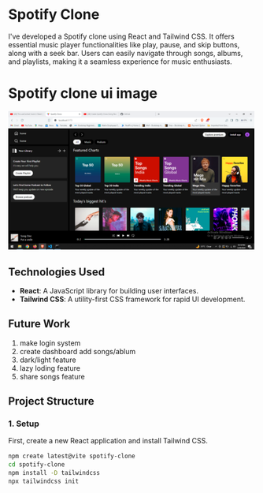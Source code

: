 # Spotify Clone

I've developed a Spotify clone using React and Tailwind CSS. It offers essential music player functionalities like play, pause, and skip buttons, along with a seek bar. Users can easily navigate through songs, albums, and playlists, making it a seamless experience for music enthusiasts.

# Spotify clone ui image
<img src="./public/image.png" width="500px">

## Technologies Used

- **React**: A JavaScript library for building user interfaces.
- **Tailwind CSS**: A utility-first CSS framework for rapid UI development.
  
## Future Work 
1. make login system
2. create dashboard add songs/ablum
3. dark/light feature
4. lazy loding feature
5. share songs feature
    
## Project Structure

### 1. Setup

First, create a new React application and install Tailwind CSS.

```bash
npm create latest@vite spotify-clone
cd spotify-clone
npm install -D tailwindcss
npx tailwindcss init
